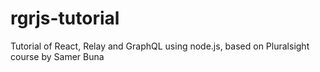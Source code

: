 # rgrjs-tutorial
Tutorial of React, Relay and GraphQL using node.js, based on Pluralsight course by Samer Buna
